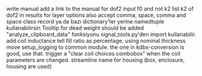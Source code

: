 write manual
add a link to the manual
for dof2 input f0 and not k2
list k2 of dof2 in results
for layer options also accept comma, space, comma and space
class record ya da bazı dictionary'ler yerine namedtuple kullanabilirsin
Tooltip for dead weight should be added
"analyze_clipboard_data" fonksiyonu signal_tools.py'den import kullanabilir.
add coil inductance
tell fill ratio as percentage, using nominal thickness
move setup_logging to common module. the one in kdbx-conversion is good, use that.
trigger a "clear coil choices combobox" when the coil parameters are changed.
streamline name for housing (box, enclosure, housing are used)
